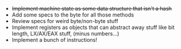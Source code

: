* ~~Implement machine state as some data structure that isn't a hash~~
* Add some specs to the byte for all those methods
* Review specs for weird byte/non-byte stuff
* Implement registers as objects that can abstract away stuff like bit length,
  LX/AX/EAX stuff, (minus numbers...)
* Implement a bunch of instructions!
